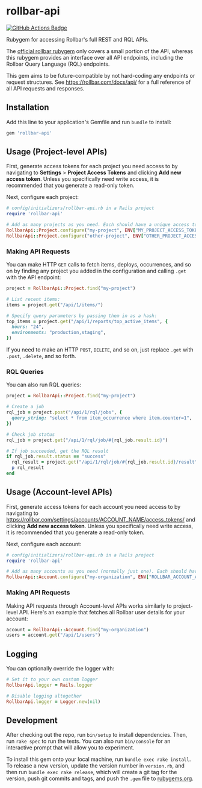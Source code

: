 # rollbar-api
[![GitHub Actions Badge](https://github.com/wealthsimple/rollbar-api/actions/workflows/main.yml/badge.svg)](https://github.com/wealthsimple/rollbar-api/actions)

Rubygem for accessing Rollbar's full REST and RQL APIs.

The [official rollbar rubygem](https://github.com/rollbar/rollbar-gem) only covers a small portion of the API, whereas this rubygem provides an interface over all API endpoints, including the Rollbar Query Language (RQL) endpoints.

This gem aims to be future-compatible by not hard-coding any endpoints or request structures. See https://rollbar.com/docs/api/ for a full reference of all API requests and responses.

## Installation

Add this line to your application's Gemfile and run `bundle` to install:

```ruby
gem 'rollbar-api'
```

## Usage (Project-level APIs)

First, generate access tokens for each project you need access to by navigating to **Settings** > **Project Access Tokens** and clicking **Add new access token**. Unless you specifically need write access, it is recommended that you generate a read-only token.

Next, configure each project:

```ruby
# config/initializers/rollbar-api.rb in a Rails project
require 'rollbar-api'

# Add as many projects as you need. Each should have a unique access token.
RollbarApi::Project.configure("my-project", ENV["MY_PROJECT_ACCESS_TOKEN"])
RollbarApi::Project.configure("other-project", ENV["OTHER_PROJECT_ACCESS_TOKEN"])
```

### Making API Requests

You can make HTTP `GET` calls to fetch items, deploys, occurrences, and so on by finding any project you added in the configuration and calling `.get` with the API endpoint:

```ruby
project = RollbarApi::Project.find("my-project")

# List recent items:
items = project.get("/api/1/items/")

# Specify query parameters by passing them in as a hash:
top_items = project.get("/api/1/reports/top_active_items", {
  hours: "24",
  environments: "production,staging",
})
```

If you need to make an HTTP `POST`, `DELETE`, and so on, just replace `.get` with `.post`, `.delete`, and so forth.

### RQL Queries

You can also run RQL queries:

```ruby
project = RollbarApi::Project.find("my-project")

# Create a job
rql_job = project.post("/api/1/rql/jobs", {
  query_string: "select * from item_occurrence where item.counter=1",
})

# Check job status
rql_job = project.get("/api/1/rql/job/#{rql_job.result.id}")

# If job succeeded, get the RQL result
if rql_job.result.status == "success"
  rql_result = project.get("/api/1/rql/job/#{rql_job.result.id}/result")
  p rql_result
end
```

## Usage (Account-level APIs)

First, generate access tokens for each account you need access to by navigating to https://rollbar.com/settings/accounts/ACCOUNT_NAME/access_tokens/ and clicking **Add new access token**. Unless you specifically need write access, it is recommended that you generate a read-only token.

Next, configure each account:

```ruby
# config/initializers/rollbar-api.rb in a Rails project
require 'rollbar-api'

# Add as many accounts as you need (normally just one). Each should have a unique access token.
RollbarApi::Account.configure("my-organization", ENV["ROLLBAR_ACCOUNT_ACCESS_TOKEN"])
```

### Making API Requests

Making API requests through Account-level APIs works similarly to project-level API. Here's an example that fetches all Rollbar user details for your account:

```ruby
account = RollbarApi::Account.find("my-organization")
users = account.get("/api/1/users")
```

## Logging

You can optionally override the logger with:

```ruby
# Set it to your own custom logger
RollbarApi.logger = Rails.logger

# Disable logging altogether
RollbarApi.logger = Logger.new(nil)
```

## Development

After checking out the repo, run `bin/setup` to install dependencies. Then, run `rake spec` to run the tests. You can also run `bin/console` for an interactive prompt that will allow you to experiment.

To install this gem onto your local machine, run `bundle exec rake install`. To release a new version, update the version number in `version.rb`, and then run `bundle exec rake release`, which will create a git tag for the version, push git commits and tags, and push the `.gem` file to [rubygems.org](https://rubygems.org).
